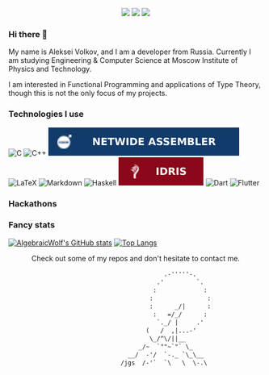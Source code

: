 <p align="center">
  <a href="https://vk.com/algebraicwolf">
    <img src="https://img.icons8.com/material/50/7EA5CE/vk-circled.png"/></a>
  
  <a href="https://t.me/AlgebraicWolf/">
    <img src="https://img.icons8.com/material/50/7EA5CE/telegram-app.png"/></a>
  
  <a href="mailto:aleksei.al.volkov@gmail.com">
    <img src="https://img.icons8.com/material/50/7EA5CE/mail.png"/></a>
</p>

### Hi there 👋
My name is Aleksei Volkov, and I am a developer from Russia. Currently I am studying Engineering & Computer Science at Moscow Institute of Physics and Technology.

I am interested in Functional Programming and applications of Type Theory, though this is not the only focus of my projects.

### Technologies I use
![C](https://img.shields.io/badge/c-%2300599C.svg?style=for-the-badge&logo=c&logoColor=white)
![C++](https://img.shields.io/badge/c++-%2300599C.svg?style=for-the-badge&logo=c%2B%2B&logoColor=white)
![nasm](img/NASM.svg)
![LaTeX](https://img.shields.io/badge/latex-%23008080.svg?style=for-the-badge&logo=latex&logoColor=white)
![Markdown](https://img.shields.io/badge/markdown-%23000000.svg?style=for-the-badge&logo=markdown&logoColor=white)
![Haskell](https://img.shields.io/static/v1?style=for-the-badge&message=Haskell&color=5D4F85&logo=Haskell&logoColor=white&label=)
![Idris](img/IDRIS.svg)
![Dart](https://img.shields.io/badge/dart-%230175C2.svg?style=for-the-badge&logo=dart&logoColor=white)
![Flutter](https://img.shields.io/static/v1?style=for-the-badge&message=Flutter&color=02569B&logo=Flutter&logoColor=FFFFFF&label=)

### Hackathons

### Fancy stats 
[![AlgebraicWolf's GitHub stats](https://github-readme-stats.vercel.app/api?username=AlgebraicWolf&show_icons=true&theme=radical)](https://github.com/anuraghazra/github-readme-stats)
[![Top Langs](https://github-readme-stats.vercel.app/api/top-langs/?username=AlgebraicWolf&theme=radical&langs_count=8&layout=compact&hide=CMake,Makefile,TeX,HTML,CSS,JavaScript)](https://github.com/anuraghazra/github-readme-stats)

<p align="center">
  Check out some of my repos and don't hesitate to contact me.
  
  ```
                                             .-'''''-.
                                           .'         `.
                                          :             :
                                         :               :
                                         :      _/|      :
                                          :   =/_/      :
                                           `._/ |     .'
                                        (   /  ,|...-'
                                         \_/^\/||__
                                      _/~  `""~`"` \_
                                   __/  -'/  `-._ `\_\__
                                 /jgs  /-'`  `\   \  \-.\
  ```
</p>
<!--
**AlgebraicWolf/AlgebraicWolf** is a ✨ _special_ ✨ repository because its `README.md` (this file) appears on your GitHub profile.

Here are some ideas to get you started:

- 🔭 I’m currently working on ...
- 🌱 I’m currently learning ...
- 👯 I’m looking to collaborate on ...
- 🤔 I’m looking for help with ...
- 💬 Ask me about ...
- 📫 How to reach me: ...
- 😄 Pronouns: ...
- ⚡ Fun fact: ...
-->
